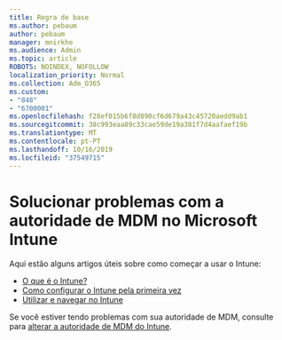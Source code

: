 ```yaml
---
title: Regra de base
ms.author: pebaum
author: pebaum
manager: mnirkhe
ms.audience: Admin
ms.topic: article
ROBOTS: NOINDEX, NOFOLLOW
localization_priority: Normal
ms.collection: Adm_O365
ms.custom:
- "848"
- "6700001"
ms.openlocfilehash: f28ef015b6f8d890cf6d679a43c45720aedd9ab1
ms.sourcegitcommit: 38c993eaa89c33cae59de19a381f7d4aafaef19b
ms.translationtype: MT
ms.contentlocale: pt-PT
ms.lasthandoff: 10/16/2019
ms.locfileid: "37549715"
---
```

# <a name="troubleshoot-issues-with-mdm-authority-in-microsoft-intune"></a>Solucionar problemas com a autoridade de MDM no Microsoft Intune

Aqui estão alguns artigos úteis sobre como começar a usar o Intune:

- [O que é o Intune?](https://docs.microsoft.com/intune/what-is-intune)
- [Como configurar o Intune pela primeira vez](https://docs.microsoft.com/intune/setup-steps)
- [Utilizar e navegar no Intune](https://docs.microsoft.com/intune/tutorial-walkthrough-intune-portal)

Se você estiver tendo problemas com sua autoridade de MDM, consulte para [alterar a autoridade de MDM do Intune](https://docs.microsoft.com/alchemyinsights/change-mdm-authority).